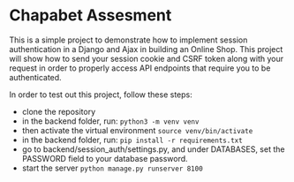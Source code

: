 # Chapabet Assesment
This is a simple project to demonstrate how to implement session authentication in a Django and Ajax in building an Online Shop. This project will show how to send your session cookie and CSRF token along with your request in order to properly access API endpoints that require you to be authenticated.

In order to test out this project, follow these steps:
- clone the repository
- in the backend folder, run: `python3 -m venv venv`
- then activate the virtual environment `source venv/bin/activate`
- in the backend folder, run: `pip install -r requirements.txt`
- go to backend/session_auth/settings.py, and under DATABASES, set the PASSWORD field to your database password.
- start the server `python manage.py runserver 8100`

